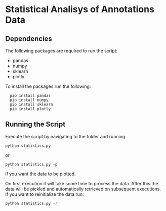 # Statistical Analisys of Annotations Data

## Dependencies

The following packages are required to run the script:
* pandas
* numpy
* sklearn
* plotly

To install the packages run the following:
```
  pip install pandas
  pip install numpy
  pip install sklearn
  pip install plotly
```
## Running the Script

Execute the script by navigating to the folder and running
```
python statistics.py
```
or
```
python statistics.py -p
```
if you want the data to be plotted.

On first execution it will take some time to process the data. After this the data will be pickled and automatically retrieved on subsequent executions.
If you want to reinitialize the data run:
```
python statistics.py -r
```
